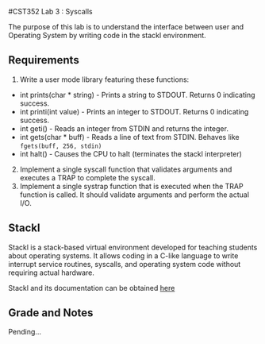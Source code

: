 #CST352 Lab 3 : Syscalls

The purpose of this lab is to understand the interface between user and Operating System by writing code in the stackl environment.

## Requirements

1. Write a user mode library featuring these functions:
  * int prints(char * string) - Prints a string to STDOUT. Returns 0 indicating success.
  * int printi(int value) - Prints an integer to STDOUT. Returns 0 indicating success.
  * int geti() - Reads an integer from STDIN and returns the integer.
  * int gets(char * buff) - Reads a line of text from STDIN. Behaves like `fgets(buff, 256, stdin)`
  * int halt() - Causes the CPU to halt (terminates the stackl interpreter)
2. Implement a single syscall function that validates arguments and executes a TRAP to complete the syscall.
3. Implement a single systrap function that is executed when the TRAP function is called. It should validate arguments and perform the actual I/O.
 
## Stackl
Stackl is a stack-based virtual environment developed for teaching students about operating systems. It allows coding in a C-like language to write interrupt service routines, syscalls, and operating system code without requiring actual hardware.

Stackl and its documentation can be obtained [here](https://github.com/philip-w-howard/stackl)

## Grade and Notes
Pending...
